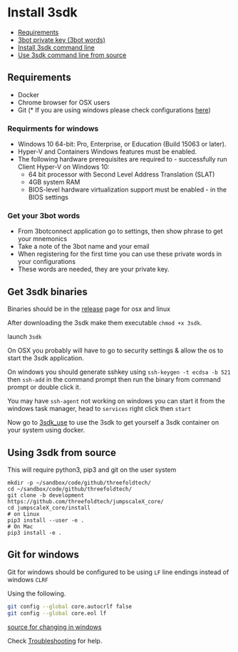 # Install 3sdk

* [Requirements](#Requirements)
* [3bot private key (3bot words)](#3botwords)
* [Install 3sdk command line](#Packagedinstallersdk)
* [Use 3sdk command line from source](#Using3sdkfromsource)


## <a name='Requirements'></a>Requirements

- Docker
- Chrome browser for OSX users
- Git (* If you are using windows please check configurations [here](#Git-for-windows))

### Requirments for windows

- Windows 10 64-bit: Pro, Enterprise, or Education (Build 15063 or later).
- Hyper-V and Containers Windows features must be enabled.
- The following hardware prerequisites are required to -   successfully run Client Hyper-V on Windows 10:
  - 64 bit processor with Second Level Address Translation (SLAT)
  - 4GB system RAM
  - BIOS-level hardware virtualization support must be enabled - in the BIOS settings

### <a name='3botwords'></a>Get your 3bot words

- From 3botconnect application go to settings, then show phrase to get your mnemonics
- Take a note of the 3bot name and your email
- When registering for the first time you can use these private words in your configurations
- These words are needed, they are your private key.

## <a name='Packagedinstallersdk'></a>Get 3sdk binaries

Binaries should be in the [release](https://github.com/threefoldtech/jumpscaleX_core/releases) page for osx and linux

After downloading the 3sdk make them executable `chmod +x 3sdk`.

launch `3sdk`

On OSX you probably will have to go to security settings & allow the os to start the 3sdk application.

On windows you should generate sshkey using `ssh-keygen -t ecdsa -b 521` then `ssh-add` in the command prompt then run the binary from command prompt or double click it.

You may have `ssh-agent` not working on windows you can start it from the windows task manager, head to `services` right click then `start`


Now go to [3sdk_use](3sdk_use.md) to use the 3sdk to get yourself a 3sdk container on your system using docker.


## <a name='Using3sdkfromsource'></a>Using 3sdk from source

This will require python3, pip3 and git on the user system

```
mkdir -p ~/sandbox/code/github/threefoldtech/
cd ~/sandbox/code/github/threefoldtech/
git clone -b development https://github.com/threefoldtech/jumpscaleX_core/
cd jumpscaleX_core/install
# on Linux
pip3 install --user -e .
# On Mac
pip3 install -e .
```

## Git for windows

Git for windows should be configured to be using `LF` line endings instead of windows `CLRF`

Using the following.

```bash
git config --global core.autocrlf false
git config --global core.eol lf
```
[source for changing in windows](https://stackoverflow.com/questions/2517190/how-do-i-force-git-to-use-lf-instead-of-crlf-under-windows)

Check [Troubleshooting](./3sdk_troubleshooting.md) for help.
